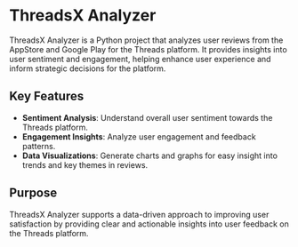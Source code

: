 # ThreadsX Analyzer

ThreadsX Analyzer is a Python project that analyzes user reviews from the AppStore and Google Play for the Threads platform. It provides insights into user sentiment and engagement, helping enhance user experience and inform strategic decisions for the platform.

## Key Features

- **Sentiment Analysis**: Understand overall user sentiment towards the Threads platform.
- **Engagement Insights**: Analyze user engagement and feedback patterns.
- **Data Visualizations**: Generate charts and graphs for easy insight into trends and key themes in reviews.

## Purpose

ThreadsX Analyzer supports a data-driven approach to improving user satisfaction by providing clear and actionable insights into user feedback on the Threads platform.
